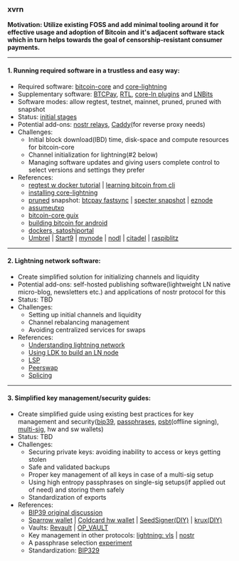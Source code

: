 ### xvrn


**Motivation: Utilize existing FOSS and add minimal tooling around it for effective usage and adoption of Bitcoin and it's adjacent software stack which in turn helps towards the goal of censorship-resistant consumer payments.**

---
#### 1. Running required software in a trustless and easy way:
- Required software: [bitcoin-core](https://bitcoin.org/en/download) and [core-lightning](https://corelightning.org/)
- Supplementary software: [BTCPay](https://btcpayserver.org/), [RTL](https://www.ridethelightning.info/), [core-ln plugins](https://lightning.readthedocs.io/PLUGINS.html) and [LNBits](https://lnbits.com/)
- Software modes: allow regtest, testnet, mainnet, pruned, pruned with snapshot
- Status: [initial stages](https://github.com/PradyumnaKrishna/bitnode/issues/1)
- Potential add-ons: [nostr relays](https://www.nostr.net/), [Caddy](https://caddyserver.com/)(for reverse proxy needs)
- Challenges: 
    - Initial block download(IBD) time, disk-space and compute resources for bitcoin-core
    - Channel initialization for lightning(#2 below)
    - Managing software updates and giving users complete control to select versions and settings they prefer 
- References:
    - [regtest w docker tutorial](https://www.willianantunes.com/blog/2022/04/bitcoin-node-with-regtest-mode-using-docker/) | [learning bitcoin from cli](https://github.com/BlockchainCommons/Learning-Bitcoin-from-the-Command-Line)
    - [installing core-lightning](https://lightning.readthedocs.io/INSTALL.html)
    - [pruned](https://bitcoin.stackexchange.com/questions/92769/bitcoin-full-node-how-to-run-a-pruned-node-explaining-pruning) snapshot: [btcpay fastsync](https://docs.btcpayserver.org/Docker/fastsync/) | [specter snapshot](https://prunednode.today/) | [eznode](https://ezno.de/)
    - [assumeutxo](https://bitcoinops.org/en/topics/assumeutxo/)
    - [bitcoin-core guix](https://github.com/fanquake/core-review/blob/master/guix/README.md)
    - [building bitcoin for android](https://rusnak.io/how-to-build-bitcoin-for-android/)
    - [dockers, satoshiportal](https://github.com/SatoshiPortal/dockers)
    - [Umbrel](https://umbrel.com/) | [Start9](https://start9.com/) | [mynode](https://mynodebtc.com/) | [nodl](https://www.nodl.eu/) | [citadel](https://runcitadel.space/) | [raspiblitz](https://raspiblitz.org/)
    

---
#### 2. Lightning network software:
- Create simplified solution for initializing channels and liquidity
- Potential add-ons: self-hosted publishing software(lightweight LN native micro-blog, newsletters etc.) and applications of nostr protocol for this
- Status: TBD
- Challenges: 
    - Setting up initial channels and liquidity
    - Channel rebalancing management
    - Avoiding centralized services for swaps
- References:
    - [Understanding lightning network](https://bitcoinmagazine.com/technical/understanding-the-lightning-network-part-building-a-bidirectional-payment-channel-1464710791)
    - [Using LDK to build an LN node](https://lightningdevkit.org/introduction/)
    - [LSP](https://medium.com/breez-technology/introducing-lightning-service-providers-fe9fb1665d5f)
    - [Peerswap](https://www.peerswap.dev/)
    - [Splicing](https://thebitcoinmanual.com/articles/splicing-lightning-network/)


---

#### 3. Simplified key management/security guides:
- Create simplified guide using existing best practices for key management and security([bip39](https://github.com/bitcoin/bips/blob/master/bip-0039.mediawiki), [passphrases](https://unchained.com/blog/bitcoin-singlesig-passphrase-vs-multisig/), [psbt](https://river.com/learn/what-are-partially-signed-bitcoin-transactions-psbts/)(offline signing), [multi-sig](https://bitcoiner.guide/multisig/backup/), hw and sw wallets)
- Status: TBD
- Challenges: 
    - Securing private keys: avoiding inability to access or keys getting stolen
    - Safe and validated backups
    - Proper key management of all keys in case of a multi-sig setup
    - Using high entropy passphrases on single-sig setups(if applied out of need) and storing them safely
    - Standardization of exports
- References:
    - [BIP39 original discussion](https://github.com/bitcoin/bips/pull/17)
    - [Sparrow wallet](https://sparrowwallet.com/) | [Coldcard hw wallet](https://blog.coinkite.com/understanding-mk4-security-model/) | [SeedSigner(DIY)](https://seedsigner.com/) | [krux(DIY)](https://github.com/selfcustody/krux)
    - Vaults: [Revault](https://revault.dev/#howItWorks) | [OP_VAULT](https://github.com/bitcoin/bitcoin/pull/26857)
    - Key management in other protocols: [lightning: vls](https://vls.tech/) | [nostr](https://bitcoinmagazine.com/technical/solving-nostr-key-management-issues)
    - A passphrase selection [experiment](https://github.com/ns-xvrn/guided_passphrase)
    - Standardization: [BIP329](https://github.com/bitcoin/bips/blob/master/bip-0329.mediawiki)